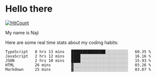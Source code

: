 # Hello there

[![HitCount](http://hits.dwyl.com/na-ji/na-ji.svg)](https://youtu.be/dQw4w9WgXcQ)

My name is Naji

Here are some real time stats about my coding habits:

<!--START_SECTION:waka-->
```text
TypeScript   8 hrs 13 mins   ███████████████░░░░░░░░░░   60.35 % 
JavaScript   2 hrs 12 mins   ████░░░░░░░░░░░░░░░░░░░░░   16.16 % 
JSON         2 hrs 10 mins   ████░░░░░░░░░░░░░░░░░░░░░   15.93 % 
HTML         26 mins         ▓░░░░░░░░░░░░░░░░░░░░░░░░   03.26 % 
Markdown     25 mins         ▓░░░░░░░░░░░░░░░░░░░░░░░░   03.07 % 
```
<!--END_SECTION:waka-->

